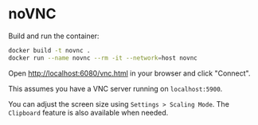# noVNC

Build and run the container:

```sh
docker build -t novnc .
docker run --name novnc --rm -it --network=host novnc
```

Open <http://localhost:6080/vnc.html> in your browser and click "Connect".

This assumes you have a VNC server running on `localhost:5900`.

You can adjust the screen size using `Settings > Scaling Mode`. The `Clipboard` feature is also available when needed.
